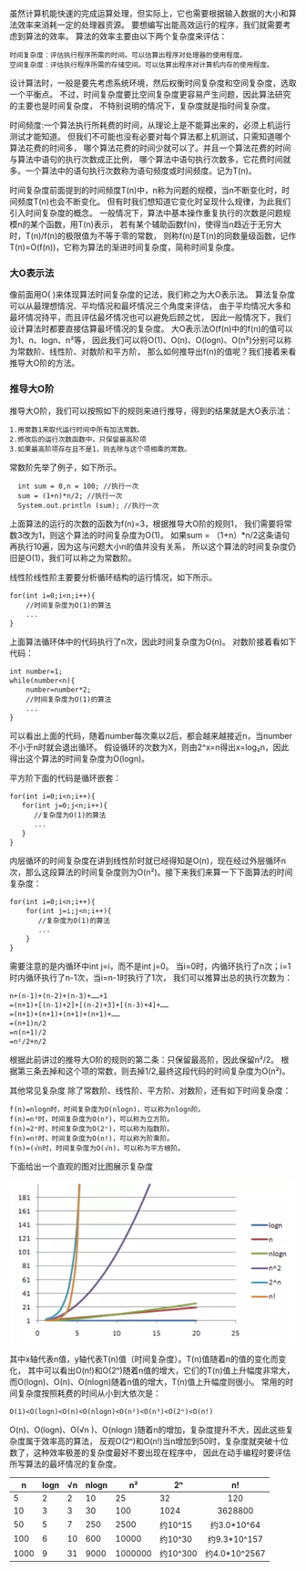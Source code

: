 虽然计算机能快速的完成运算处理，但实际上，它也需要根据输入数据的大小和算法效率来消耗一定的处理器资源。
要想编写出能高效运行的程序，我们就需要考虑到算法的效率。
算法的效率主要由以下两个复杂度来评估：

    时间复杂度：评估执行程序所需的时间。可以估算出程序对处理器的使用程度。
    空间复杂度：评估执行程序所需的存储空间。可以估算出程序对计算机内存的使用程度。

设计算法时，一般是要先考虑系统环境，然后权衡时间复杂度和空间复杂度，选取一个平衡点。
不过，时间复杂度要比空间复杂度更容易产生问题，因此算法研究的主要也是时间复杂度，
不特别说明的情况下，复杂度就是指时间复杂度。


时间频度:一个算法执行所耗费的时间，从理论上是不能算出来的，必须上机运行测试才能知道。
但我们不可能也没有必要对每个算法都上机测试，只需知道哪个算法花费的时间多，
哪个算法花费的时间少就可以了。并且一个算法花费的时间与算法中语句的执行次数成正比例，
哪个算法中语句执行次数多，它花费时间就多。一个算法中的语句执行次数称为语句频度或时间频度。记为T(n)。

时间复杂度前面提到的时间频度T(n)中，n称为问题的规模，当n不断变化时，时间频度T(n)也会不断变化。
但有时我们想知道它变化时呈现什么规律，为此我们引入时间复杂度的概念。
一般情况下，算法中基本操作重复执行的次数是问题规模n的某个函数，用T(n)表示，
若有某个辅助函数f(n)，使得当n趋近于无穷大时，T(n)/f(n)的极限值为不等于零的常数，
则称f(n)是T(n)的同数量级函数，记作T(n)=O(f(n))，它称为算法的渐进时间复杂度，简称时间复杂度。

### 大O表示法

像前面用O( )来体现算法时间复杂度的记法，我们称之为大O表示法。
算法复杂度可以从最理想情况、平均情况和最坏情况三个角度来评估，
由于平均情况大多和最坏情况持平，而且评估最坏情况也可以避免后顾之忧，
因此一般情况下，我们设计算法时都要直接估算最坏情况的复杂度。
大O表示法O(f(n)中的f(n)的值可以为1、n、logn、n²等，
因此我们可以将O(1)、O(n)、O(logn)、O(n²)分别可以称为常数阶、线性阶、对数阶和平方阶，
那么如何推导出f(n)的值呢？我们接着来看推导大O阶的方法。

### 推导大O阶
推导大O阶，我们可以按照如下的规则来进行推导，得到的结果就是大O表示法：
    
    1.用常数1来取代运行时间中所有加法常数。
    2.修改后的运行次数函数中，只保留最高阶项
    3.如果最高阶项存在且不是1，则去除与这个项相乘的常数。

常数阶先举了例子，如下所示。
      
      int sum = 0,n = 100; //执行一次  
      sum = (1+n)*n/2; //执行一次  
      System.out.println (sum); //执行一次
上面算法的运行的次数的函数为f(n)=3，根据推导大O阶的规则1，
我们需要将常数3改为1，则这个算法的时间复杂度为O(1)。
如果sum = （1+n）*n/2这条语句再执行10遍，因为这与问题大小n的值并没有关系，
所以这个算法的时间复杂度仍旧是O(1)，我们可以称之为常数阶。

线性阶线性阶主要要分析循环结构的运行情况，如下所示。
    
    for(int i=0;i<n;i++){
        //时间复杂度为O(1)的算法
        ...
    }
上面算法循环体中的代码执行了n次，因此时间复杂度为O(n)。
对数阶接着看如下代码：
    
    int number=1;
    while(number<n){
        number=number*2;
        //时间复杂度为O(1)的算法
        ...
    }
可以看出上面的代码，随着number每次乘以2后，都会越来越接近n，当number不小于n时就会退出循环。
假设循环的次数为X，则由2^x=n得出x=log₂n，因此得出这个算法的时间复杂度为O(logn)。

平方阶下面的代码是循环嵌套：

    for(int i=0;i<n;i++){   
       for(int j=0;j<n;i++){
          //复杂度为O(1)的算法
          ... 
       } 
    }
内层循环的时间复杂度在讲到线性阶时就已经得知是O(n)，现在经过外层循环n次，那么这段算法的时间复杂度则为O(n²)。接下来我们来算一下下面算法的时间复杂度：
    
    for(int i=0;i<n;i++){   
        for(int j=i;j<n;i++){
           //复杂度为O(1)的算法
           ... 
        }
    }
需要注意的是内循环中int j=i，而不是int j=0。
当i=0时，内循环执行了n次；i=1时内循环执行了n-1次，当i=n-1时执行了1次，
我们可以推算出总的执行次数为：
    
    n+(n-1)+(n-2)+(n-3)+……+1
    =(n+1)+[(n-1)+2]+[(n-2)+3]+[(n-3)+4]+……
    =(n+1)+(n+1)+(n+1)+(n+1)+……
    =(n+1)n/2
    =n(n+1)/2
    =n²/2+n/2
根据此前讲过的推导大O阶的规则的第二条：只保留最高阶，因此保留n²/2。
根据第三条去掉和这个项的常数，则去掉1/2,最终这段代码的时间复杂度为O(n²)。

其他常见复杂度
除了常数阶、线性阶、平方阶、对数阶，还有如下时间复杂度：

    f(n)=nlogn时，时间复杂度为O(nlogn)，可以称为nlogn阶。
    f(n)=n³时，时间复杂度为O(n³)，可以称为立方阶。
    f(n)=2ⁿ时，时间复杂度为O(2ⁿ)，可以称为指数阶。
    f(n)=n!时，时间复杂度为O(n!)，可以称为阶乘阶。
    f(n)=(√n时，时间复杂度为O(√n)，可以称为平方根阶。

下面给出一个直观的图对比图展示复杂度

<img src="/img/时间复杂度对比图.png" title="时间复杂度对比图" />

其中x轴代表n值，y轴代表T(n)值（时间复杂度）。T(n)值随着n的值的变化而变化，
其中可以看出O(n!)和O(2ⁿ)随着n值的增大，它们的T(n)值上升幅度非常大，
而O(logn)、O(n)、O(nlogn)随着n值的增大，T(n)值上升幅度则很小。
常用的时间复杂度按照耗费的时间从小到大依次是：
                          
    O(1)<O(logn)<O(n)<O(nlogn)<O(n²)<O(n³)<O(2ⁿ)<O(n!)
                          
O(n)、O(logn)、O(√n )、O(nlogn )随着n的增加，复杂度提升不大，因此这些复杂度属于效率高的算法，
反观O(2ⁿ)和O(n!)当n增加到50时，复杂度就突破十位数了，这种效率极差的复杂度最好不要出现在程序中，
因此在动手编程时要评估所写算法的最坏情况的复杂度。

|   n   |  logn |   √n  | nlogn |   n²  |   2ⁿ  |    n!   | 
|-------|-------|-------|-------|-------|-------|:-------:|
|5      |2      |2      |10     |25     |32     |120      | 
|10     |3      |3      |30     |100    |1024   |3628800  |
|50     |5      |7      |250    |2500   |约10^15|约3.0*10^64| 
|100    |6      |10     |600    |10000  |约10^30|约9.3*10^157|
|1000   |9      |31     |9000   |1000000|约10^300|约4.0*10^2567|

 

